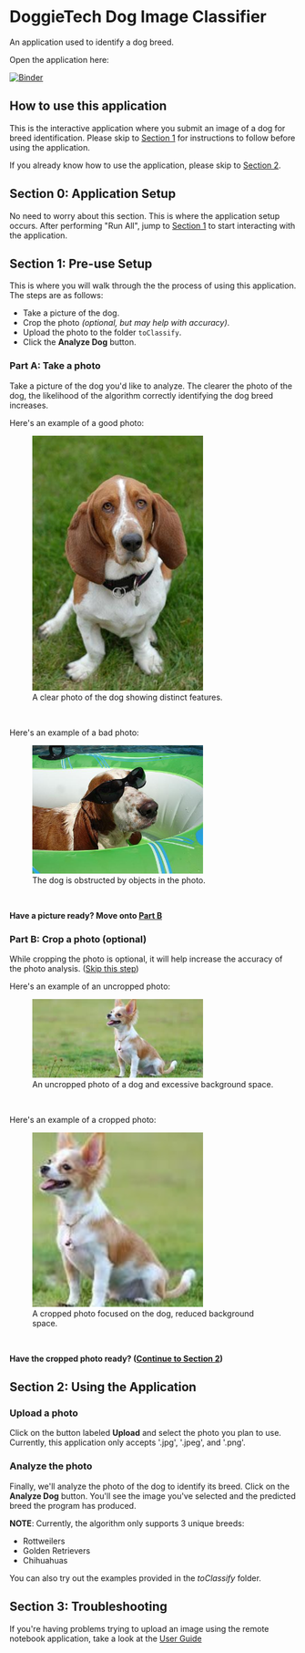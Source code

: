 # DoggieTech Dog Image Classifier

An application used to identify a dog breed.

Open the application here:

[![Binder](https://mybinder.org/badge_logo.svg)](https://mybinder.org/v2/gh/GCadel/dog_breed_classification/HEAD?urlpath=%2Fdoc%2Ftree%2Fmain.ipynb)

## How to use this application

This is the interactive application where you submit an image of a dog for breed
identification. Please skip to [Section 1](#section-1-pre-use-setup) for
instructions to follow before using the application.

If you already know how to use the application, please skip to
[Section 2](#section-2-using-the-application).

## Section 0: Application Setup

No need to worry about this section. This is where the application setup occurs.
After performing "Run All", jump to [Section 1](#section-1-pre-use-setup) to
start interacting with the application.

## Section 1: Pre-use Setup

This is where you will walk through the the process of using this application.
The steps are as follows:

- Take a picture of the dog.
- Crop the photo _(optional, but may help with accuracy)_.
- Upload the photo to the folder `toClassify`.
- Click the **Analyze Dog** button.

### Part A: Take a photo

Take a picture of the dog you'd like to analyze. The clearer the photo of the
dog, the likelihood of the algorithm correctly identifying the dog breed
increases.

Here's an example of a good photo:

<figure>
<img src="./good_example.jpg" width="300" alt="Good photo of dog">
<figcaption>A clear photo of the dog showing distinct features.</figcaption>
</figure>
<br>
<!-- ![Good Photo of Dog](good_example.jpg "Something") -->

Here's an example of a bad photo:

<figure>
<img src="./bad_example.jpg" alt="Bad photo of dog" width="300">
<figcaption>The dog is obstructed by objects in the photo.</figcaption>
</figure>
<br>
<!-- ![Bad Photo of Dog](bad_example.jpg) -->

**Have a picture ready? Move onto [Part B](#part-b-crop-a-photo-optional)**

### Part B: Crop a photo (optional)

While cropping the photo is optional, it will help increase the accuracy of the
photo analysis. ([Skip this step](#section-2-using-the-application))

Here's an example of an uncropped photo:

<figure>
<img src="./uncropped_example.jpeg" width="300" alt="An uncropped photo">
<figcaption>An uncropped photo of a dog and excessive background space.</figcaption>
</figure>
<br>

Here's an example of a cropped photo:

<figure>
<img src="./cropped_example.jpeg" alt="A cropped photo" width="300">
<figcaption>A cropped photo focused on the dog, reduced background space.</figcaption>
</figure>
<br>

**Have the cropped photo ready?
([Continue to Section 2](#section-2-using-the-application))**

## Section 2: Using the Application

### Upload a photo

Click on the button labeled **Upload** and select the photo you plan to use.
Currently, this application only accepts '.jpg', '.jpeg', and '.png'.

### Analyze the photo

Finally, we'll analyze the photo of the dog to identify its breed. Click on the
**Analyze Dog** button. You'll see the image you've selected and the predicted
breed the program has produced.

**NOTE**: Currently, the algorithm only supports 3 unique breeds:

- Rottweilers
- Golden Retrievers
- Chihuahuas

You can also try out the examples provided in the _toClassify_ folder.

## Section 3: Troubleshooting

If you're having problems trying to upload an image using the remote notebook
application, take a look at the [User Guide](./UserGuide.md)
